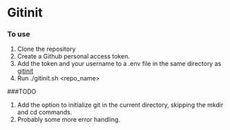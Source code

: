 # Gitinit 

### To use
1. Clone the repository 
2. Create a Github personal access token.
3. Add the token and your username to a .env file in the same directory as [gitinit](./gitinit.sh)
4. Run ./gitinit.sh <repo_name> 


###TODO
1. Add the option to initialize git in the current directory, skipping the mkdir and cd commands. 
2. Probably some more error handling. 
